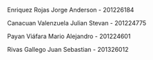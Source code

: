Enriquez Rojas Jorge Anderson - 201226184

Canacuan Valenzuela Julian Stevan - 201224775

Payan Viáfara Mario Alejandro - 201224601

Rivas Gallego Juan Sebastian - 201326012
